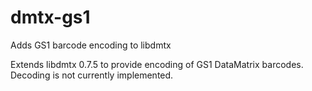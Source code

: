 # dmtx-gs1
Adds GS1 barcode encoding to libdmtx 

Extends libdmtx 0.7.5 to provide encoding of GS1 DataMatrix barcodes. Decoding is not currently implemented.



